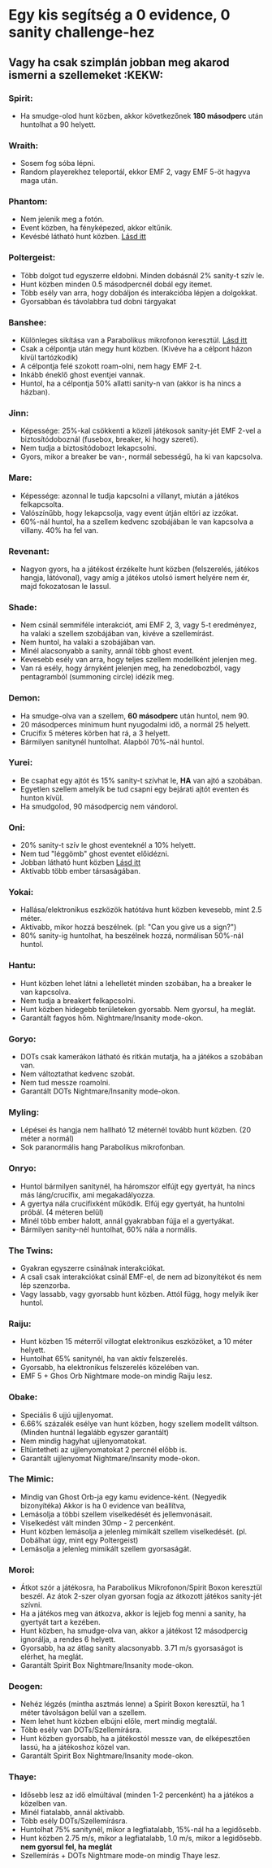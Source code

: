 # Egy kis segítség a 0 evidence, 0 sanity challenge-hez
## Vagy ha csak szimplán jobban meg akarod ismerni a szellemeket :KEKW: 

### Spirit: 
- Ha smudge-olod hunt közben, akkor következőnek **180 másodperc** után huntolhat a 90 helyett.

### Wraith: 
- Sosem fog sóba lépni.
- Random playerekhez teleportál, ekkor EMF 2, vagy EMF 5-öt hagyva maga után.

### Phantom: 
- Nem jelenik meg a fotón.
- Event közben, ha fényképezed, akkor eltűnik.
- Kevésbé látható hunt közben. [Lásd itt](<https://cdn.discordapp.com/attachments/961185822730764298/1137295549725417512/2023-08-05_10-05-26.mp4>)

### Poltergeist: 
- Több dolgot tud egyszerre eldobni. Minden dobásnál 2% sanity-t szív le.
- Hunt közben minden 0.5 másodpercnél dobál egy itemet.
- Több esély van arra, hogy dobáljon és interakcióba lépjen a dolgokkat.
- Gyorsabban és távolabbra tud dobni tárgyakat

### Banshee:
- Különleges sikítása van a Parabolikus mikrofonon keresztül. [Lásd itt](<https://zero-network.net/phasmophobia/static/assets/banshee_scream.wav>)
- Csak a célpontja után megy hunt közben. (Kivéve ha a célpont házon kívül tartózkodik)
- A célpontja felé szokott roam-olni, nem hagy EMF 2-t.
- Inkább éneklő ghost eventjei vannak.
- Huntol, ha a célpontja 50% allatti sanity-n van (akkor is ha nincs a házban).

### Jinn: 
- Képessége: 25%-kal csökkenti a közeli játékosok sanity-jét EMF 2-vel a biztosítódoboznál (fusebox, breaker, ki hogy szereti).
- Nem tudja a biztosítódobozt lekapcsolni.
- Gyors, mikor a breaker be van-, normál sebességű, ha ki van kapcsolva. 

### Mare: 
- Képessége: azonnal le tudja kapcsolni a villanyt, miután a játékos felkapcsolta.
- Valószínűbb, hogy lekapcsolja, vagy event útján eltöri az izzókat.
- 60%-nál huntol, ha a szellem kedvenc szobájában le van kapcsolva a villany. 40% ha fel van.

### Revenant: 
- Nagyon gyors, ha a játékost érzékelte hunt közben (felszerelés, játékos hangja, látóvonal), vagy amíg a játékos utolsó ismert helyére nem ér, majd fokozatosan le lassul.

### Shade:
- Nem csinál semmiféle interakciót, ami EMF 2, 3, vagy 5-t eredményez, ha valaki a szellem szobájában van, kivéve a szellemírást.
- Nem huntol, ha valaki a szobájában van.
- Minél alacsonyabb a sanity, annál több ghost event.
- Kevesebb esély van arra, hogy teljes szellem modellként jelenjen meg.
- Van rá esély, hogy árnyként jelenjen meg, ha zenedobozból, vagy pentagramból (summoning circle) idézik meg.

### Demon:
- Ha smudge-olva van a szellem, **60 másodperc** után huntol, nem 90.
- 20 másodperces minimum hunt nyugodalmi idő, a normál 25 helyett.
- Crucifix 5 méteres körben hat rá, a 3 helyett.
- Bármilyen sanitynél huntolhat. Alapból 70%-nál huntol.

### Yurei:
- Be csaphat egy ajtót és 15% sanity-t szívhat le, **HA** van ajtó a szobában.
- Egyetlen szellem amelyik be tud csapni egy bejárati ajtót eventen és hunton kívül.
- Ha smudgolod, 90 másodpercig nem vándorol. 

### Oni:
- 20% sanity-t szív le ghost eventeknél a 10% helyett.
- Nem tud "léggömb" ghost eventet előidézni.
- Jobban látható hunt közben [Lásd itt](<https://cdn.discordapp.com/attachments/961185822730764298/1137295549725417512/2023-08-05_10-05-26.mp4>)
- Aktívabb több ember társaságában.

### Yokai:
- Hallása/elektronikus eszközök hatótáva hunt közben kevesebb, mint 2.5 méter.
- Aktívabb, mikor hozzá beszélnek. (pl: "Can you give us a sign?")
- 80% sanity-ig huntolhat, ha beszélnek hozzá, normálisan 50%-nál huntol.

### Hantu:
- Hunt közben lehet látni a lehelletét minden szobában, ha a breaker le van kapcsolva.
- Nem tudja a breakert felkapcsolni.
- Hunt közben hidegebb területeken gyorsabb. Nem gyorsul, ha meglát. 
- Garantált fagyos hőm. Nightmare/Insanity mode-okon. 

### Goryo:
- DOTs csak kamerákon látható és ritkán mutatja, ha a játékos a szobában van. 
- Nem változtathat kedvenc szobát.
- Nem tud messze roamolni. 
- Garantált DOTs Nightmare/Insanity mode-okon.

### Myling:
- Lépései és hangja nem hallható 12 méternél tovább hunt közben. (20 méter a normál)
- Sok paranormális hang Parabolikus mikrofonban.

### Onryo: 
- Huntol bármilyen sanitynél, ha háromszor elfújt egy gyertyát, ha nincs más láng/crucifix, ami megakadályozza.
- A gyertya nála crucifixként működik. Elfúj egy gyertyát, ha huntolni próbál. (4 méteren belül)
- Minél több ember halott, annál gyakrabban fújja el a gyertyákat.
- Bármilyen sanity-nél huntolhat, 60% nála a normális.

### The Twins:
- Gyakran egyszerre csinálnak interakciókat.
- A csali csak interakciókat csinál EMF-el, de nem ad bizonyítékot és nem lép szenzorba.
- Vagy lassabb, vagy gyorsabb hunt közben. Attól függ, hogy melyik iker huntol.

### Raiju:
- Hunt közben 15 méterről villogtat elektronikus eszközöket, a 10 méter helyett. 
- Huntolhat 65% sanitynél, ha van aktív felszerelés.
- Gyorsabb, ha elektronikus felszerelés közelében van. 
- EMF 5 + Ghos Orb Nightmare mode-on mindig Raiju lesz.

### Obake:
- Speciális 6 ujjú ujjlenyomat.
- 6.66% százalék esélye van hunt közben, hogy szellem modellt váltson. (Minden huntnál legalább egyszer garantált) 
- Nem mindig hagyhat ujjlenyomatokat.
- Eltüntetheti az ujjlenyomatokat 2 percnél előbb is.
- Garantált ujjlenyomat Nightmare/Insanity mode-okon.

### The Mimic:
- Mindig van Ghost Orb-ja egy kamu evidence-ként. (Negyedik bizonyítéka) Akkor is ha 0 evidence van beállítva, 
- Lemásolja a többi szellem viselkedését és jellemvonásait.
- Viselkedést vált minden 30mp - 2 percenként. 
- Hunt közben lemásolja a jelenleg mimikált szellem viselkedését. (pl. Dobálhat úgy, mint egy Poltergeist)
- Lemásolja a jelenleg mimikált szellem gyorsaságát.

### Moroi:
- Átkot szór a játékosra, ha Parabolikus Mikrofonon/Spirit Boxon keresztül beszél. Az átok 2-szer olyan gyorsan fogja az átkozott játékos sanity-jét szívni.
- Ha a játékos meg van átkozva, akkor is lejjeb fog menni a sanity, ha gyertyát tart a kezében. 
- Hunt közben, ha smudge-olva van, akkor a játékost 12 másodpercig ignorálja, a rendes 6 helyett.
- Gyorsabb, ha az átlag sanity alacsonyabb. 3.71 m/s gyorsaságot is elérhet, ha meglát.
- Garantált Spirit Box Nightmare/Insanity mode-okon.

### Deogen:
- Nehéz légzés (mintha asztmás lenne) a Spirit Boxon keresztül, ha 1 méter távolságon belül van a szellem. 
- Nem lehet hunt közben elbújni előle, mert mindig megtalál. 
- Több esély van DOTs/Szellemírásra.
- Hunt közben gyorsabb, ha a játékostól messze van, de elképesztően lassú, ha a játékoshoz közel van. 
- Garantált Spirit Box Nightmare/Insanity mode-okon.

### Thaye: 
- Idősebb lesz az idő elmúltával (minden 1-2 percenként) ha a játékos a közelben van.
- Minél fiatalabb, annál aktívabb.
- Több esély DOTs/Szellemírásra.
- Huntolhat 75% sanitynél, mikor a legfiatalabb, 15%-nál ha a legidősebb. 
- Hunt közben 2.75 m/s, mikor a legfiatalabb, 1.0 m/s, mikor a legidősebb. **nem gyorsul fel, ha meglát**
- Szellemírás + DOTs Nightmare mode-on mindig Thaye lesz.


